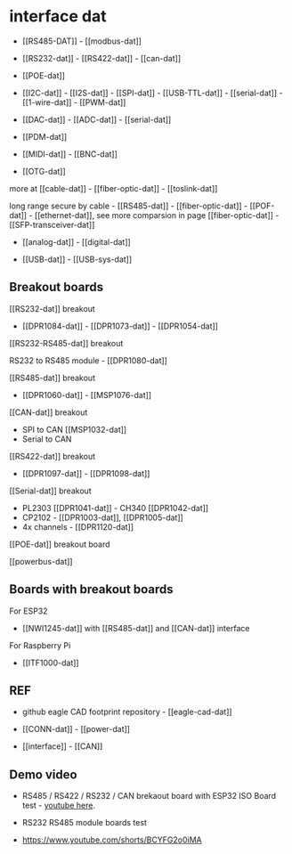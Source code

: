 
# interface dat 
  
- [[RS485-DAT]] - [[modbus-dat]]

- [[RS232-dat]] - [[RS422-dat]] - [[can-dat]]

- [[POE-dat]]

- [[I2C-dat]] - [[I2S-dat]] - [[SPI-dat]] - [[USB-TTL-dat]] - [[serial-dat]] - [[1-wire-dat]] - [[PWM-dat]]

- [[DAC-dat]] - [[ADC-dat]] - [[serial-dat]] 

- [[PDM-dat]]

- [[MIDI-dat]] - [[BNC-dat]]

- [[OTG-dat]]

more at [[cable-dat]] - [[fiber-optic-dat]] - [[toslink-dat]]

long range secure by cable - [[RS485-dat]] - [[fiber-optic-dat]] - [[POF-dat]] - [[ethernet-dat]], see more comparsion in page [[fiber-optic-dat]] - [[SFP-transceiver-dat]]

- [[analog-dat]] - [[digital-dat]]

- [[USB-dat]] - [[USB-sys-dat]]

## Breakout boards 

[[RS232-dat]] breakout

- [[DPR1084-dat]] - [[DPR1073-dat]] - [[DPR1054-dat]]

[[RS232-RS485-dat]] breakout 

RS232 to RS485 module  - [[DPR1080-dat]]

[[RS485-dat]] breakout

- [[DPR1060-dat]] - [[MSP1076-dat]]

[[CAN-dat]] breakout

- SPI to CAN [[MSP1032-dat]]
- Serial to CAN 


[[RS422-dat]] breakout 

- [[DPR1097-dat]] - [[DPR1098-dat]]

[[Serial-dat]] breakout 

- PL2303 [[DPR1041-dat]] - CH340 [[DPR1042-dat]]
- CP2102 - [[DPR1003-dat]], [[DPR1005-dat]]
- 4x channels - [[DPR1120-dat]]


[[POE-dat]] breakout board 

[[powerbus-dat]]


## Boards with breakout boards

For ESP32
- [[NWI1245-dat]] with [[RS485-dat]] and [[CAN-dat]] interface

For Raspberry Pi 
- [[ITF1000-dat]]



## REF 

- github eagle CAD footprint repository - [[eagle-cad-dat]]

- [[CONN-dat]] - [[power-dat]]

- [[interface]] - [[CAN]]


## Demo video 

- RS485 / RS422 / RS232 / CAN brekaout board with ESP32 ISO Board test - [youtube here](https://www.youtube.com/watch?v=ea_zn8Yjx-0&t=3s&ab_channel=Electrodragon).

- RS232 RS485 module boards test
- https://www.youtube.com/shorts/BCYFG2o0iMA

